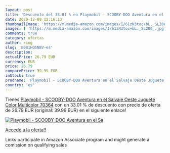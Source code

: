 ```yaml
---
layout: post
title: 'Descuento del 33.01 % en Playmobil - SCOOBY-DOO Aventura en el Sa'
date: 2020-12-08 12:16:13
thumbnailImage: 'https://m.media-amazon.com/images/I/61zN3toc+bL._SL200_.jpg'
images: [ 'https://m.media-amazon.com/images/I/61zN3toc+bL._SL200_.jpg' ]
comments: true
category: ofertas
author: ring
slug: 'B081HQ5NBV-es'
description:
actualPrice: 26.79 EUR
currency: EUR
price: 26.79
comparePrice: 39.99 EUR
inStock: true
prodname: 'Playmobil - SCOOBY-DOO Aventura en el Salvaje Oeste Juguete  Color Multicolor  70364'
country: 'es'
---
```


Tienes [Playmobil - SCOOBY-DOO Aventura en el Salvaje Oeste Juguete  Color Multicolor  70364](https://www.amazon.es/dp/B081HQ5NBV/?tag=tolees-21) con un 33.01 % de descuento con precio de oferta de 26.79 EUR (original: 39.99 EUR) en el siguiente enlace!

[![Playmobil - SCOOBY-DOO Aventura en el Sa](https://m.media-amazon.com/images/I/61zN3toc+bL._SL200_.jpg)](https://www.amazon.es/dp/B081HQ5NBV/?tag=tolees-21)

[Accede a la oferta!!](https://www.amazon.es/dp/B081HQ5NBV/?tag=tolees-21)

Links participate in Amazon Associate program and might generate a comission on qualifying sales


